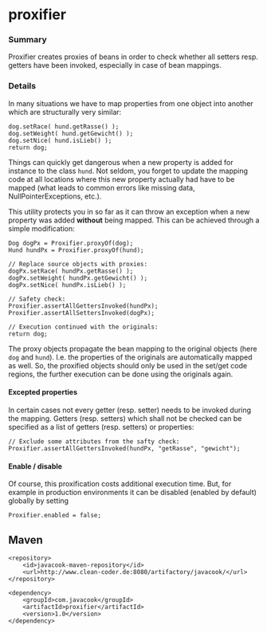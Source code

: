 # proxifier

### Summary
Proxifier creates proxies of beans in order to check whether all setters resp. getters have been invoked,
especially in case of bean mappings.

### Details
In many situations we have to map properties from one object into another which are structurally very similar:

    dog.setRace( hund.getRasse() );
    dog.setWeight( hund.getGewicht() );
    dog.setNice( hund.isLieb() );
    return dog;
    
Things can quickly get dangerous when a new property is added for instance to the class 
<code>hund</code>. Not seldom, you forget to update the mapping code at all locations 
where this new property actually had have to be mapped (what leads to common errors 
like missing data, NullPointerExceptions, etc.).

This utility protects you in so far as it can throw an exception when 
a new property was added **without** being mapped. This can be achieved 
through a simple modification:

    Dog dogPx = Proxifier.proxyOf(dog);
    Hund hundPx = Proxifier.proxyOf(hund);

    // Replace source objects with proxies:
    dogPx.setRace( hundPx.getRasse() );
    dogPx.setWeight( hundPx.getGewicht() );
    dogPx.setNice( hundPx.isLieb() );
    
    // Safety check:
    Proxifier.assertAllGettersInvoked(hundPx);
    Proxifier.assertAllSettersInvoked(dogPx);
    
    // Execution continued with the originals:
    return dog;
    
The proxy objects propagate the bean mapping to the original objects 
(here <code>dog</code> and <code>hund</code>). I.e. the properties of the 
originals are automatically mapped as well. So, the proxified objects 
should only be used in the set/get code regions, the further execution
can be done using the originals again.

#### Excepted properties
In certain cases not every getter (resp. setter) needs to be invoked during the mapping.
Getters (resp. setters) which shall not be checked can be specified as a list of getters 
(resp. setters) or properties:
     
    // Exclude some attributes from the safty check: 
    Proxifier.assertAllGettersInvoked(hundPx, "getRasse", "gewicht");

#### Enable / disable
Of course, this proxification costs additional execution time. But, for example in 
production environments it can be disabled (enabled by default) globally by setting

    Proxifier.enabled = false;
    
## Maven

    <repository>
        <id>javacook-maven-repository</id>
        <url>http://www.clean-coder.de:8080/artifactory/javacook/</url>
    </repository>

    <dependency> 
        <groupId>com.javacook</groupId>
        <artifactId>proxifier</artifactId>
        <version>1.0</version>
    </dependency>    